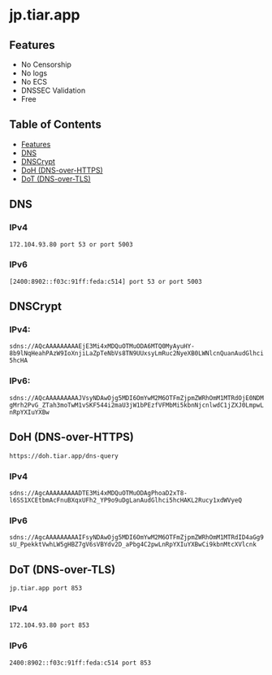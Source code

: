 # jp.tiar.app

## Features
* No Censorship
* No logs
* No ECS
* DNSSEC Validation
* Free

## Table of Contents

* [Features](#features)
* [DNS](#features)
* [DNSCrypt](#dnscrypt)
* [DoH (DNS-over-HTTPS)](#doh-dns-over-https)
* [DoT (DNS-over-TLS)](#dot-dns-over-tls)

## DNS

### IPv4

 `172.104.93.80 port 53 or port 5003`

### IPv6

 `[2400:8902::f03c:91ff:feda:c514] port 53 or port 5003`

## DNSCrypt

### IPv4: 

`sdns://AQcAAAAAAAAAEjE3Mi4xMDQuOTMuODA6MTQ0MyAyuHY-8b9lNqHeahPAzW9IoXnjiLaZpTeNbVs8TN9UUxsyLmRuc2NyeXB0LWNlcnQuanAudGlhci5hcHA`

### IPv6:

`sdns://AQcAAAAAAAAAJVsyNDAwOjg5MDI6OmYwM2M6OTFmZjpmZWRhOmM1MTRdOjE0NDMgMrh2PvG_ZTah3moTwM1vSKF544i2maU3jW1bPEzfVFMbMi5kbnNjcnlwdC1jZXJ0LmpwLnRpYXIuYXBw`

## DoH (DNS-over-HTTPS)
`https://doh.tiar.app/dns-query`

### IPv4

`sdns://AgcAAAAAAAAADTE3Mi4xMDQuOTMuODAgPhoaD2xT8-l6SS1XCEtbmAcFnuBXqxUFh2_YP9o9uDgLanAudGlhci5hcHAKL2Rucy1xdWVyeQ`

### IPv6

`sdns://AgcAAAAAAAAAIFsyNDAwOjg5MDI6OmYwM2M6OTFmZjpmZWRhOmM1MTRdID4aGg9sU_PpekktVwhLW5gHBZ7gV6sVBYdv2D_aPbg4C2pwLnRpYXIuYXBwCi9kbnMtcXVlcnk`

## DoT (DNS-over-TLS)
`jp.tiar.app port 853`

### IPv4

`172.104.93.80 port 853`

### IPv6

`2400:8902::f03c:91ff:feda:c514 port 853`
